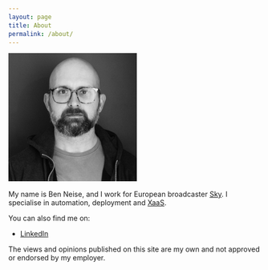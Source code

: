 ```yaml
---
layout: page
title: About
permalink: /about/
---
```

![jenkins](/assets/ben_profile_pic.jpg) 

My name is Ben Neise, and I work for European broadcaster [Sky](https://www.skygroup.sky/). I specialise in automation, deployment and [XaaS](http://simple.wikipedia.org/wiki/Everything_as_a_service).


You can also find me on:

- [LinkedIn](http://uk.linkedin.com/in/benneise)

The views and opinions published on this site are my own and not approved or endorsed by my employer.